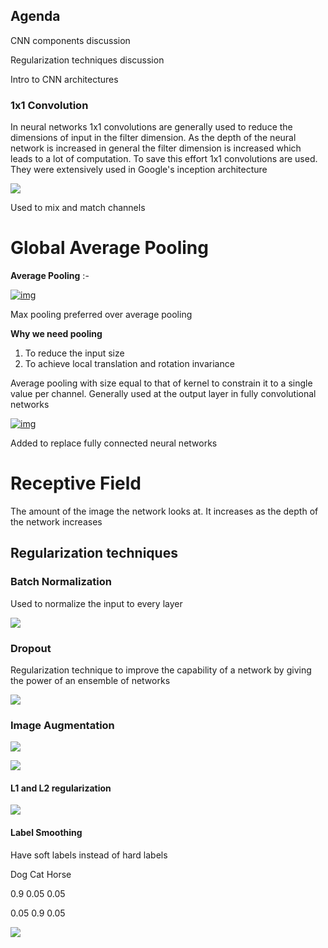 ## Agenda

CNN components discussion

Regularization techniques discussion

Intro to CNN architectures



### 1x1 Convolution

In neural networks 1x1 convolutions are generally used to reduce the dimensions of input in the filter dimension. As the depth of the neural network is increased in general the filter dimension is increased which leads to a lot of computation. To save this effort 1x1 convolutions are used. They were extensively used in Google's inception architecture

![](https://raw.githubusercontent.com/iamaaditya/iamaaditya.github.io/master/images/conv_arithmetic/full_padding_no_strides_transposed_small.gif)

Used to mix and match channels

# Global Average Pooling

**Average Pooling** :-

[![img](https://camo.githubusercontent.com/f8a3d9e7b98940d0621263304047dbf8fbeb3e50/68747470733a2f2f656d626172632e6f72672f656d626172635f6d6c692f646f632f6275696c642f68746d6c2f5f696d616765732f696d6167653130392e706e67)](https://camo.githubusercontent.com/f8a3d9e7b98940d0621263304047dbf8fbeb3e50/68747470733a2f2f656d626172632e6f72672f656d626172635f6d6c692f646f632f6275696c642f68746d6c2f5f696d616765732f696d6167653130392e706e67)

Max pooling preferred over average pooling

**Why we need pooling**

1. To reduce the input size
2. To achieve local translation and rotation invariance

Average pooling with size equal to that of kernel to constrain it to a single value per channel. Generally used at the output layer in fully convolutional networks

[![img](https://camo.githubusercontent.com/0cba6eeb4478e3cb08ce22755cb0c08ce9ea8a1f/68747470733a2f2f70656c746172696f6e2e636f6d2f7374617469632f676c6f62616c5f617665726167655f706f6f6c696e675f612e706e67)](https://camo.githubusercontent.com/0cba6eeb4478e3cb08ce22755cb0c08ce9ea8a1f/68747470733a2f2f70656c746172696f6e2e636f6d2f7374617469632f676c6f62616c5f617665726167655f706f6f6c696e675f612e706e67)

Added to replace fully connected neural networks

# Receptive Field

The amount of the image the network looks at. It increases as the depth of the network increases

## Regularization techniques

### Batch Normalization

Used to normalize the input to every layer

![](https://miro.medium.com/max/810/1*Hiq-rLFGDpESpr8QNsJ1jg.png)

### Dropout

Regularization technique to improve the capability of a network by giving the power of an ensemble of networks

![](https://qph.fs.quoracdn.net/main-qimg-94a1d5e149ab864bfa20ef7e5242777d.webp)

### Image Augmentation



![](https://raw.githubusercontent.com/aleju/imgaug-doc/master/readme_images/small_overview/noop_image.jpg)

![](https://raw.githubusercontent.com/aleju/imgaug-doc/master/readme_images/examples_grid.jpg)



#### L1 and L2 regularization

![](https://miro.medium.com/max/2546/1*zMLv7EHYtjfr94JOBzjqTA.png)

####  Label Smoothing

Have soft labels instead of hard labels

Dog Cat Horse

0.9  0.05 0.05

0.05 0.9  0.05

![](https://image.slidesharecdn.com/aimeetgans-170110113744/95/generative-adversarial-networks-and-their-applications-39-638.jpg)
